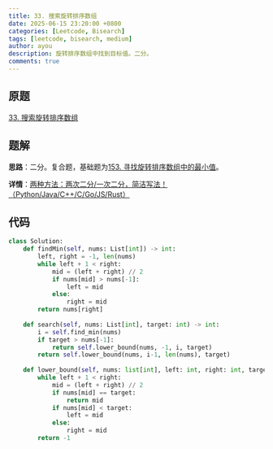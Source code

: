 ```yaml
---
title: 33. 搜索旋转排序数组
date: 2025-06-15 23:20:00 +0800
categories: [Leetcode, Bisearch]
tags: [leetcode, bisearch, medium]
author: ayou
description: 旋转排序数组中找到目标值。二分。
comments: true
---
```


## 原题
[33. 搜索旋转排序数组](https://leetcode.cn/problems/search-in-rotated-sorted-array/description/)


## 题解
**思路**：二分。复合题，基础题为[153. 寻找旋转排序数组中的最小值](https://leetcode.cn/problems/find-minimum-in-rotated-sorted-array/description/)。

**详情**：[两种方法：两次二分/一次二分，简洁写法！（Python/Java/C++/C/Go/JS/Rust）](https://leetcode.cn/problems/search-in-rotated-sorted-array/solutions/1987503/by-endlesscheng-auuh)

## 代码
```python
class Solution:
    def findMin(self, nums: List[int]) -> int:
        left, right = -1, len(nums)
        while left + 1 < right:
            mid = (left + right) // 2
            if nums[mid] > nums[-1]:
                left = mid
            else:
                right = mid
        return nums[right]
    
    def search(self, nums: List[int], target: int) -> int:
        i = self.find_min(nums)
        if target > nums[-1]:
            return self.lower_bound(nums, -1, i, target)
        return self.lower_bound(nums, i-1, len(nums), target)
    
    def lower_bound(self, nums: list[int], left: int, right: int, target: int) -> int:
        while left + 1 < right:
            mid = (left + right) // 2
            if nums[mid] == target:
                return mid
            if nums[mid] < target:
                left = mid
            else:
                right = mid
        return -1
```
